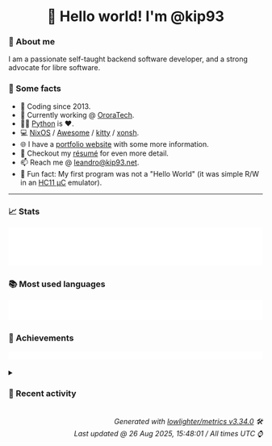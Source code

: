 <!-- README template, populated using this action:
     https://github.com/kip93/kip93/blob/main/.github/workflows/readme.yml. -->

<h1 align="center">👋 Hello world! I'm @kip93</h1> <!-- LOGIN => username -->

### 👤 About me

I am a passionate self-taught backend software developer, and a strong advocate for libre software.


### 💬 Some facts

* 📅 Coding since 2013.
* 💼 Currently working @ [OroraTech](https://ororatech.com/).
* 👨‍💻 [Python](https://github.com/search?q=user%3Akip93&l=python) is ❤️. <!-- LOGIN => username -->
* 💻 [NixOS](https://github.com/NixOS/) /
     [Awesome](https://github.com/awesomeWM/) /
     [kitty](https://github.com/kovidgoyal/kitty/) /
     [xonsh](https://github.com/xonsh/).
* 🌐 I have a [portfolio website](https://kip93.net/) with some more information.
* 📝 Checkout my [résumé](https://kip93.net/resume/) for even more detail.
* 📫 Reach me @ [leandro@kip93.net](mailto:leandro@kip93.net).
* 🎲 Fun fact: My first program was not a "Hello World" (it was simple R/W in an [HC11 µC](https://en.wikipedia.org/wiki/68HC11) emulator).


-----------------------------------------------------------------------------------------------------------------------


### 📈 Stats

![](./stats.svg)


### 📚 Most used languages <!-- by percentage, in decreasing order -->

![](./languages.svg)


### 🏅 Achievements

![](./achievements.svg)


<details> <!-- Last activity -->
<!-- Almost verbatim copy of https://github.com/lowlighter/metrics/blob/latest/source/templates/markdown/partials/activity.ejs, but restructured to be foldable. -->
<summary><h3>📰 Recent activity</h3></summary>

* 🔃 Opened [#13831 Make self attrs overridable](https://github.com/NixOS/nix/pull/13831) in [NixOS/nix](https://github.com/NixOS/nix)
                * 3 files changed `++33 --8`
  * *On 26 Aug 2025, 14:46:36*
* ⏺️ Created new branch fix/self-override in [kip93/nix](https://github.com/kip93/nix)
  * *On 26 Aug 2025, 14:40:26*
* ➡️ Pushed 6 commits in [kip93/nix](https://github.com/kip93/nix) on branch `master`
  * [#1e16a54](https://github.com/kip93/nix/commit/1e16a54) Merge pull request #13828 from NixOS/readme-meeting-times

Update work meeting time in README
  * [#afade27](https://github.com/kip93/nix/commit/afade27) Update work meeting time in README
  * [#c1e2396](https://github.com/kip93/nix/commit/c1e2396) Merge pull request #13826 from xokdvium/sqlite-zfs-hack

SQLite: fsync db.sqlite-shm before opening the database
  * [#ca94905](https://github.com/kip93/nix/commit/ca94905) Merge pull request #13825 from obsidiansystems/slight-optimize-s3ToHttpsURL

`ParsedS3URL::toHttpsUrl` Slight optimize
  * [#e492c64](https://github.com/kip93/nix/commit/e492c64) SQLite: fsync db.sqlite-shm before opening the database

This is a workaround for https://github.com/NixOS/nix/issues/13515
(opening the SQLite DB randomly taking a couple of seconds on ZFS).

(cherry picked from commit a7fceb5eec404eabf461d4f1281bf4163c5d8ad0)
  * [#e4e8a61](https://github.com/kip93/nix/commit/e4e8a61) `ParsedS3URL::toHttpsUrl` Slight optimize

I didn&#39;t want to block that PR on further code review while I figured
out these new (to us) C++23 goodies.
  * *On 26 Aug 2025, 14:37:59*
* ➡️ Pushed 53 commits in [kip93/nix](https://github.com/kip93/nix) on branch `master`
  * [#08e42e2](https://github.com/kip93/nix/commit/08e42e2) Merge pull request #13769 from obsidiansystems/simplify-derivation-building-goal

Handle structured attrs, &#34;export references graph&#34; outside of `DerivationBuilder`
  * [#1d3ddb2](https://github.com/kip93/nix/commit/1d3ddb2) Further consolidate environment variable processing outside `DerivationBuilder`

Now, `DerivationBuilder` only concerns itself with `finalEnv` and
`extraFiles`, in straightforward unconditional code. All the fancy
desugaring logic is consolidated in `DerivationBuildingGoal`.

We should better share the pulled-out logic with `nix-shell`/`nix
develop`, which would fill in some missing features, arguably fixing
bugs.
  * [#e3c74f5](https://github.com/kip93/nix/commit/e3c74f5) Desugar structured attrs, &#34;export reference graph&#34; outside `DerivationBuilder`

I think this is a better separation of concerns. `DerivationBuilder`
doesn&#39;t need to to the final, query-heavy details about how these things
are constructed. It just operates on the level of &#34;simple, stupid&#34; files
and environment variables.
  * [#92b10cf](https://github.com/kip93/nix/commit/92b10cf) `DerivationBuilderImpl::writeStructuredAttrs` remove a rewrite

As much as I prefer rewriting the parsed rather than unparsed JSON for
elegance, this gets in the way of the separation of concerns that I am
trying to do.

As a practical matter, any rewriting that this did will also be done by
the second round of rewriting that remains below, so removing this code
should have no effect.
  * [#2767ae3](https://github.com/kip93/nix/commit/2767ae3) Deduplicate &#34;export reference graph&#34; logic a bit

The first part on `drvOptions.exportReferencesGraph` is the same in both
cases. It is just how the information is finally rendered that is
different.
  * [#ca86d34](https://github.com/kip93/nix/commit/ca86d34) Merge pull request #13799 from obsidiansystems/typed-sandbox-paths

Make `sandbox-settings` better typed, get `globals.hh` out of other headers
  * [#a712445](https://github.com/kip93/nix/commit/a712445) Make `Settings::sandboxPaths` well-typed

Parsing logic is moved from `DerivationBuilder`, where is doesn&#39;t
belong, to `Settings` itself, where it does.
  * [#5221263](https://github.com/kip93/nix/commit/5221263) No more `globals.hh` in headers

This is needed to rearrange include order, but I also think it is a good
thing anyways, as we seek to reduce the use of global settings variables
over time.
  * [#bce29ab](https://github.com/kip93/nix/commit/bce29ab) Move header outside Unix-only portion

We&#39;ll neeed some definitions elsewhere
  * [#8463fef](https://github.com/kip93/nix/commit/8463fef) Expose `ChrootPath`, `PathsInChroot`

Will want these for settings in a moment.
  * [#d53c7b8](https://github.com/kip93/nix/commit/d53c7b8) Push `#include` down to `.cc` file

That is where it should be.
  * [#4ab579b](https://github.com/kip93/nix/commit/4ab579b) Remove constructor from `ChrootPath`

I rather use designated initializers.
  * [#0df147b](https://github.com/kip93/nix/commit/0df147b) Bump the version of the SQLite caches

This avoids problems with older versions of Nix that don&#39;t put the
caches in WAL mode. That&#39;s generally not a problem, until you do something like

  nix build --print-out-paths ... | cachix

which deadlocks because cachix tries to switch the caches to truncate
mode, which requires exclusive access. But the first process cannot
make progress because the cachix process isn&#39;t reading from the pipe.
  * [#4ab8ff5](https://github.com/kip93/nix/commit/4ab8ff5) SQLite: Use std::filesystem::path
  * [#349d2c5](https://github.com/kip93/nix/commit/349d2c5) Use WAL mode for SQLite cache databases

With &#34;truncate&#34; mode, if we try to write to the database while another
process has an active write transaction, we&#39;ll block until the other
transaction finishes. This is a problem for the evaluation cache in
particular, since it uses long-running transactions.

WAL mode does not have this issue: it just returns &#34;busy&#34; right away,
so Nix will print

  error (ignored): SQLite database &#39;/home/eelco/.cache/nix/eval-cache-v5/...&#39; is busy

and stop trying to write to the evaluation cache. (This was the
intended/original behaviour, see AttrDb::doSQLite().)
  * [#bb600e1](https://github.com/kip93/nix/commit/bb600e1) Merge pull request #13796 from NixOS/onboarding-room-list

onboarding.md: List the private rooms
  * [#088cc17](https://github.com/kip93/nix/commit/088cc17) Merge pull request #13795 from xokdvium/factor-out-s3url

libstore: Introduce ParsedS3URL type
  * [#4134258](https://github.com/kip93/nix/commit/4134258) onboarding.md: List the private rooms

We forgot one in the latest onboarding
  * [#69fcc2c](https://github.com/kip93/nix/commit/69fcc2c) libstore: Introduce ParsedS3URL type

This systematizes the way our s3:// URLs are parsed in filetransfer.cc.
Yoinked out and refactored out of [1].

[1]: https://github.com/NixOS/nix/pull/13752

Co-authored-by: Bernardo Meurer Costa &lt;beme@anthropic.com&gt;
  * [#5fe6c53](https://github.com/kip93/nix/commit/5fe6c53) nix flake prefetch-inputs: Add

This command fetches all inputs of a flake in parallel.

Example runtime for

  $ chmod -R u+w /tmp/nix2; rm -rf /tmp/nix2; rm ~/.cache/nix/fetcher-cache-v3.sqlite*; rm -rf ~/.cache/nix/tarball-cache/ ~/.cache/nix/gitv3/; time nix flake prefetch-inputs --store /tmp/nix2 https://api.flakehub.com/f/pinned/informalsystems/cosmos.nix/0.3.0/018ce9ed-d0be-7ce5-81b6-a3c6e3ae1187/source.tar.gz

with http-connections = 1:

real    4m11.859s
user    2m6.931s
sys     0m25.619s

and http-connections = 25 (the default):

real    0m57.146s
user    2m49.506s
sys     0m36.008s
  * *On 25 Aug 2025, 21:08:29*
</details>


<h6 align="right"><em>
    Generated with <a href="https://github.com/lowlighter/metrics/tree/latest/">lowlighter/metrics v3.34.0</a> 🛠️<br> <!-- VERSION => MAJOR.minor.patch -->
    Last updated @ 26 Aug 2025, 15:48:01 / All times UTC ⌚ <!-- meta.generated => DD/MM/YYYY, hh:mm -->
</em></h6>
